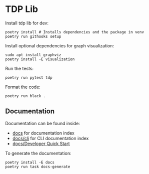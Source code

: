 # TDP Lib

Install tdp lib for dev:
```
poetry install # Installs dependencies and the package in venv
poetry run githooks setup
```

Install optional dependencies for graph visualization:
```
sudo apt install graphviz
poetry install -E visualization
```

Run the tests:
```
poetry run pytest tdp
```

Format the code:
```
poetry run black .
```

## Documentation

Documentation can be found inside:

* [docs](docs/developer/index.rst) for documentation index
* [docs/cli](docs/developer/cli/index.rst) for CLI documentation index
* [docs/Developer Quick Start](docs/developer/cli/developer_quick_start.rst)

To generate the documentation:

```
poetry install -E docs
poetry run task docs-generate
```

